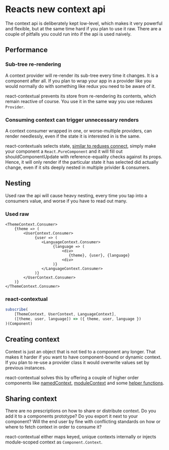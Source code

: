 # Reacts new context api

The context api is deliberately kept low-level, which makes it very powerful and flexible, but at the same time hard if you plan to use it raw. There are a couple of pitfalls you could run into if the api is used naively.

## Performance

### Sub-tree re-rendering

A context provider will re-render its sub-tree every time it changes. It is a component after all. If you plan to wrap your app in a provider like you would normally do with something like redux you need to be aware of it.

react-contextual prevents its store from re-rendering its contents, which remain reactive of course. You use it in the same way you use reduxes `Provider`.

### Consuming context can trigger unnecessary renders

A context consumer wrapped in one, or worse-multiple providers, can render needlessly, even if the state it is interested in is the same.

react-contextuals selects state, [similar to reduxes connect](https://github.com/drcmda/react-contextual/blob/master/API.md#subscribe), simply make your component a `React.PureComponent` and it will fill out shouldComponentUpdate with reference-equality checks against its props. Hence, it will only render if the particular state it has selected did actually change, even if it sits deeply nested in multiple privider & consumers.

## Nesting

Used raw the api will cause heavy nesting, every time you tap into a consumers value, and worse if you have to read out many.

### Used raw

```
<ThemeContext.Consumer>
    {theme => (
        <UserContext.Consumer>
             {user => (
                <LanguageContext.Consumer>
                     {language => (
                         <div>
                            {theme}, {user}, {language}
                         <div>
                     )}
                </LanguageContext.Consumer>
             )}
        </UserContext.Consumer>
    )}
</ThemeContext.Consumer>
```

### react-contextual

```js
subscribe(
    [ThemeContext, UserContext, LanguageContext],
    ([theme, user, language]) => ({ theme, user, language })
)(Component)
```

## Creating context

Context is just an object that is not tied to a component any longer. That makes it harder if you want to have component-bound or dynamic context. If you plan to re-use a provider class it would overwrite values set by previous instances.

react-contextual solves this by offering a couple of higher order components like [namedContext](https://github.com/drcmda/react-contextual/blob/master/API.md#namedcontext), [moduleContext](https://github.com/drcmda/react-contextual/blob/master/API.md#modulecontext) and some [helper functions](https://github.com/drcmda/react-contextual/blob/master/API.md#imperative-context-handling).

## Sharing context

There are no prescriptions on how to share or distribute context. Do you add it to a components prototype? Do you export it next to your component? Will the end user by fine with conflicting standards on how or where to fetch context in order to consume it?

react-contextual either maps keyed, unique contexts internally or injects module-scoped context as `Component.Context`.

